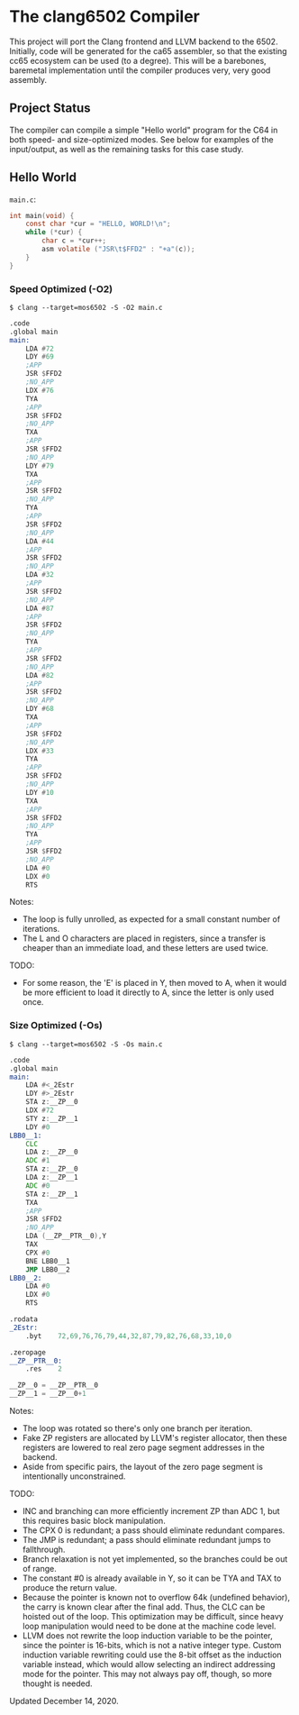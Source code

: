 # The clang6502 Compiler

This project will port the Clang frontend and LLVM backend to the 6502.
Initially, code will be generated for the ca65 assembler, so that the existing
cc65 ecosystem can be used (to a degree). This will be a barebones, baremetal
implementation until the compiler produces very, very good assembly.

## Project Status

The compiler can compile a simple "Hello world" program for the C64 in both
speed- and size-optimized modes. See below for examples of the input/output,
as well as the remaining tasks for this case study.

## Hello World

`main.c`:

```C
int main(void) {
	const char *cur = "HELLO, WORLD!\n";
	while (*cur) {
		char c = *cur++;
		asm volatile ("JSR\t$FFD2" : "+a"(c));
	}
}
```

### Speed Optimized (-O2)

`$ clang --target=mos6502 -S -O2 main.c`

```asm
.code
.global	main
main:
	LDA	#72
	LDY	#69
	;APP
	JSR	$FFD2
	;NO_APP
	LDX	#76
	TYA
	;APP
	JSR	$FFD2
	;NO_APP
	TXA
	;APP
	JSR	$FFD2
	;NO_APP
	LDY	#79
	TXA
	;APP
	JSR	$FFD2
	;NO_APP
	TYA
	;APP
	JSR	$FFD2
	;NO_APP
	LDA	#44
	;APP
	JSR	$FFD2
	;NO_APP
	LDA	#32
	;APP
	JSR	$FFD2
	;NO_APP
	LDA	#87
	;APP
	JSR	$FFD2
	;NO_APP
	TYA
	;APP
	JSR	$FFD2
	;NO_APP
	LDA	#82
	;APP
	JSR	$FFD2
	;NO_APP
	LDY	#68
	TXA
	;APP
	JSR	$FFD2
	;NO_APP
	LDX	#33
	TYA
	;APP
	JSR	$FFD2
	;NO_APP
	LDY	#10
	TXA
	;APP
	JSR	$FFD2
	;NO_APP
	TYA
	;APP
	JSR	$FFD2
	;NO_APP
	LDA	#0
	LDX	#0
	RTS
```

Notes:
  - The loop is fully unrolled, as expected for a small constant number of
    iterations.
  - The L and O characters are placed in registers, since a transfer is cheaper than
    an immediate load, and these letters are used twice.

TODO:
  - For some reason, the 'E' is placed in Y, then moved to A, when it would be
    more efficient to load it directly to A, since the letter is only used once.

### Size Optimized (-Os)

`$ clang --target=mos6502 -S -Os main.c`

```asm
.code
.global	main
main:
	LDA	#<_2Estr
	LDY	#>_2Estr
	STA	z:__ZP__0
	LDX	#72
	STY	z:__ZP__1
	LDY	#0
LBB0__1:
	CLC
	LDA	z:__ZP__0
	ADC	#1
	STA	z:__ZP__0
	LDA	z:__ZP__1
	ADC	#0
	STA	z:__ZP__1
	TXA
	;APP
	JSR	$FFD2
	;NO_APP
	LDA	(__ZP__PTR__0),Y
	TAX
	CPX	#0
	BNE	LBB0__1
	JMP	LBB0__2
LBB0__2:
	LDA	#0
	LDX	#0
	RTS

.rodata
_2Estr:
	.byt	72,69,76,76,79,44,32,87,79,82,76,68,33,10,0

.zeropage
__ZP__PTR__0:
	.res	2

__ZP__0 = __ZP__PTR__0
__ZP__1 = __ZP__0+1
```

Notes:
  - The loop was rotated so there's only one branch per iteration.
  - Fake ZP registers are allocated by LLVM's register allocator, then these
    registers are lowered to real zero page segment addresses in the backend.
  - Aside from specific pairs, the layout of the zero page segment is
    intentionally unconstrained.

TODO:
  - INC and branching can more efficiently increment ZP than ADC 1, but this
    requires basic block manipulation.
  - The CPX 0 is redundant; a pass should eliminate redundant compares.
  - The JMP is redundant; a pass should eliminate redundant jumps to fallthrough.
  - Branch relaxation is not yet implemented, so the branches could be out of range.
  - The constant #0 is already available in Y, so it can be TYA and TAX to
    produce the return value.
  - Because the pointer is known not to overflow 64k (undefined behavior), the
    carry is known clear after the final add. Thus, the CLC can be hoisted out
    of the loop. This optimization may be difficult, since heavy loop
    manipulation would need to be done at the machine code level.
  - LLVM does not rewrite the loop induction variable to be the pointer, since
    the pointer is 16-bits, which is not a native integer type. Custom induction
    variable rewriting could use the 8-bit offset as the induction variable
    instead, which would allow selecting an indirect addressing mode for the
    pointer. This may not always pay off, though, so more thought is needed.

Updated December 14, 2020.

